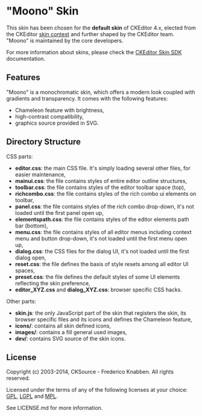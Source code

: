 "Moono" Skin====================This skin has been chosen for the **default skin** of CKEditor 4.x, elected from the CKEditor[skin contest](http://ckeditor.com/blog/new_ckeditor_4_skin) and further shaped bythe CKEditor team. "Moono" is maintained by the core developers.For more information about skins, please check the [CKEditor Skin SDK](http://docs.cksource.com/CKEditor_4.x/Skin_SDK)documentation.Features-------------------"Moono" is a monochromatic skin, which offers a modern look coupled with gradients and transparency.It comes with the following features:- Chameleon feature with brightness,- high-contrast compatibility,- graphics source provided in SVG.Directory Structure-------------------CSS parts:- **editor.css**: the main CSS file. It's simply loading several other files, for easier maintenance,- **mainui.css**: the file contains styles of entire editor outline structures,- **toolbar.css**: the file contains styles of the editor toolbar space (top),- **richcombo.css**: the file contains styles of the rich combo ui elements on toolbar,- **panel.css**: the file contains styles of the rich combo drop-down, it's not loadeduntil the first panel open up,- **elementspath.css**: the file contains styles of the editor elements path bar (bottom),- **menu.css**: the file contains styles of all editor menus including context menu and button drop-down,it's not loaded until the first menu open up,- **dialog.css**: the CSS files for the dialog UI, it's not loaded until the first dialog open,- **reset.css**: the file defines the basis of style resets among all editor UI spaces,- **preset.css**: the file defines the default styles of some UI elements reflecting the skin preference,- **editor_XYZ.css** and **dialog_XYZ.css**: browser specific CSS hacks.Other parts:- **skin.js**: the only JavaScript part of the skin that registers the skin, its browser specific files and its icons and defines the Chameleon feature,- **icons/**: contains all skin defined icons,- **images/**: contains a fill general used images,- **dev/**: contains SVG source of the skin icons.License-------Copyright (c) 2003-2014, CKSource - Frederico Knabben. All rights reserved.Licensed under the terms of any of the following licenses at your choice: [GPL](http://www.gnu.org/licenses/gpl.html), [LGPL](http://www.gnu.org/licenses/lgpl.html) and [MPL](http://www.mozilla.org/MPL/MPL-1.1.html).See LICENSE.md for more information.